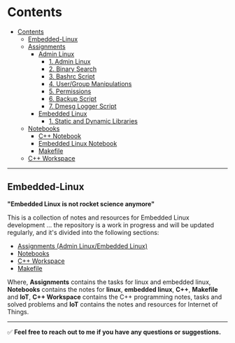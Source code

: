 # Contents

- [Contents](#contents)
  - [Embedded-Linux](#embedded-linux/)
  - [Assignments](Assignments/)
    - [Admin Linux](Assignments/AdminLinux/)
      - [1. Admin Linux](Assignments/AdminLinux/Task1_AdminLinux/)
      - [2. Binary Search](Assignments/AdminLinux/Task2_BinarySearch/)
      - [3. Bashrc Script](Assignments/AdminLinux/Task3_BashrcScript/)
      - [4. User/Group Manipulations](Assignments/AdminLinux/Task4_UserGroup/)
      - [5. Permissions](Assignments/AdminLinux/Task5_Permissions/)
      - [6. Backup Script](Assignments/AdminLinux/Task6_BackupScript/)
      - [7. Dmesg Logger Script](Assignments/AdminLinux/Task8_DmesgLogger/)
    - [Embedded Linux](Assignments/EmbeddedLinux/)
      - [1. Static and Dynamic Libraries](Assignments/EmbeddedLinux/Task1_StaticDynamicLibs/)
  - [Notebooks](Notebooks/)
    - [C++ Notebook](Notebooks/C++/)
    - [Embedded Linux Notebook](Notebooks/Embedded%20Linux)
    - [Makefile](Notebooks/Makefile)
  - [C++ Workspace](C++-workspace/)
---

## Embedded-Linux

**"Embedded Linux is not rocket science anymore"**

This is a collection of notes and resources for Embedded Linux development ... the repository is a work in progress and will be updated regularly, and it's divided into the following sections:

- [Assignments (Admin Linux/Embedded Linux)](Assignments/)
- [Notebooks](Notebooks/)
- [C++ Workspace](C++-workspace/)
- [Makefile](Notebooks/Makefile)

Where, **Assignments** contains the tasks for linux and embedded linux, **Notebooks** contains the notes for **linux**, **embedded linux**, **C++**, **Makefile** and **IoT**, **C++ Workspace** contains the C++ programming notes, tasks and solved problems and **IoT** contains the notes and resources for Internet of Things.

---

:white_check_mark: **Feel free to reach out to me if you have any questions or suggestions.**
